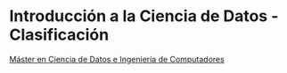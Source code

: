 # Introducción a la Ciencia de Datos - Clasificación
[Máster en Ciencia de Datos e Ingeniería de Computadores](https://masteres.ugr.es/datcom/)
